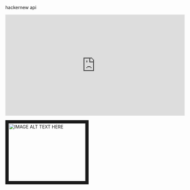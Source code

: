 

hackernew api
<iframe width="560" height="315" src="https://www.youtube.com/embed/nHfyXO0yGis" frameborder="0" allow="autoplay; encrypted-media" allowfullscreen></iframe>


<a href="http://www.youtube.com/watch?feature=player_embedded&v=nHfyXO0yGis
" target="_blank"><img src="http://img.youtube.com/vi/nHfyXO0yGis/0.jpg" 
alt="IMAGE ALT TEXT HERE" width="240" height="180" border="10" /></a>
